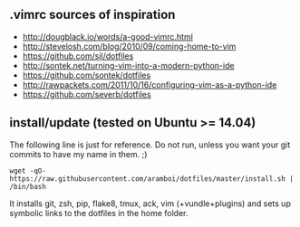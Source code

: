 .vimrc sources of inspiration
-----------------------------

* http://dougblack.io/words/a-good-vimrc.html
* http://stevelosh.com/blog/2010/09/coming-home-to-vim
* https://github.com/sjl/dotfiles
* http://sontek.net/turning-vim-into-a-modern-python-ide
* https://github.com/sontek/dotfiles
* http://rawpackets.com/2011/10/16/configuring-vim-as-a-python-ide
* https://github.com/severb/dotfiles

install/update (tested on Ubuntu >= 14.04)
------------------------------------------

The following line is just for reference. Do not run, unless you want your git
commits to have my name in them. ;)

    wget -qO- https://raw.githubusercontent.com/aramboi/dotfiles/master/install.sh | /bin/bash

It installs git, zsh, pip, flake8, tmux, ack, vim (+vundle+plugins)
and sets up symbolic links to the dotfiles in the home folder.
